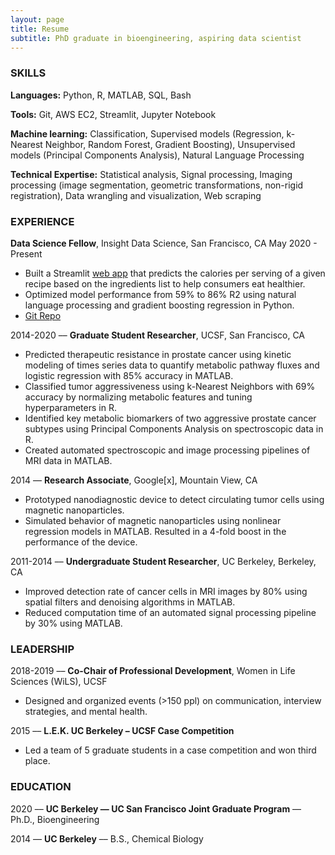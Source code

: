 ```yaml
---
layout: page
title: Resume
subtitle: PhD graduate in bioengineering, aspiring data scientist
---
```


### SKILLS

**Languages:**  Python, R, MATLAB, SQL, Bash

**Tools:** Git, AWS EC2, Streamlit, Jupyter Notebook

**Machine learning:** Classification, Supervised models (Regression, k-Nearest Neighbor, Random Forest, Gradient Boosting), Unsupervised models (Principal Components Analysis), Natural Language Processing

**Technical Expertise:** Statistical analysis, Signal processing, Imaging processing (image segmentation, geometric transformations, non-rigid registration), Data wrangling and visualization, Web scraping

### EXPERIENCE

**Data Science Fellow**, Insight Data Science, San Francisco, CA                           	         	   May 2020 - Present

- Built a Streamlit [web app](cookie-cutter.xyz) that predicts the calories per serving of a given recipe based on the ingredients list to help consumers eat healthier.
- Optimized model performance from 59% to 86% R2 using natural language processing and gradient boosting regression in Python.
- [Git Repo](github.com/jinny-sun/cookie-cutter) 

2014-2020 –– **Graduate Student Researcher**, UCSF, San Francisco, CA

- Predicted therapeutic resistance in prostate cancer using kinetic modeling of times series data to quantify metabolic pathway fluxes and logistic regression with 85% accuracy in MATLAB.
- Classified tumor aggressiveness using k-Nearest Neighbors with 69% accuracy by normalizing metabolic features and tuning hyperparameters in R. 
- Identified key metabolic biomarkers of two aggressive prostate cancer subtypes using Principal Components Analysis on spectroscopic data in R.
- Created automated spectroscopic and image processing pipelines of MRI data in MATLAB.

2014 –– **Research Associate**, Google[x], Mountain View, CA
- Prototyped nanodiagnostic device to detect circulating tumor cells using magnetic nanoparticles.
- Simulated behavior of magnetic nanoparticles using nonlinear regression models in MATLAB. Resulted in a 4-fold boost in the performance of the device.

2011-2014 –– **Undergraduate Student Researcher**, UC Berkeley, Berkeley, CA

- Improved detection rate of cancer cells in MRI images by 80% using spatial filters and denoising algorithms in MATLAB.
- Reduced computation time of an automated signal processing pipeline by 30% using MATLAB.

### LEADERSHIP

2018-2019 –– **Co-Chair of Professional Development**, Women in Life Sciences (WiLS), UCSF

- Designed and organized events (>150 ppl) on communication, interview strategies, and mental health.

2015 –– **L.E.K. UC Berkeley – UCSF Case Competition**

- Led a team of 5 graduate students in a case competition and won third place.

### EDUCATION
2020 –– **UC Berkeley — UC San Francisco Joint Graduate Program** –– Ph.D., Bioengineering	              

2014 –– **UC Berkeley** –– B.S., Chemical Biology
